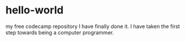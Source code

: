 # hello-world
my free codecamp repository
I have finally done it. I have taken the first step towards being a computer programmer. 
